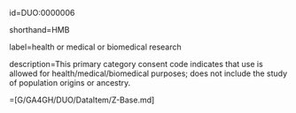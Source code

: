id=DUO:0000006

shorthand=HMB

label=health or medical or biomedical research

description=This primary category consent code indicates that use is allowed for health/medical/biomedical purposes; does not include the study of population origins or ancestry.

=[G/GA4GH/DUO/DataItem/Z-Base.md]
